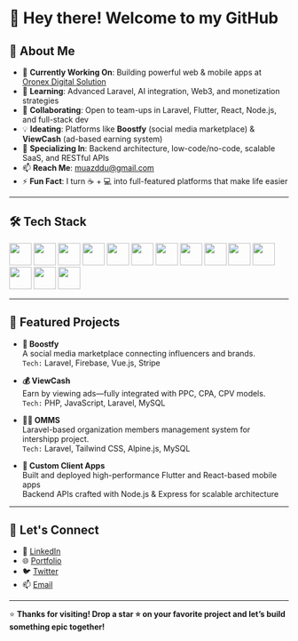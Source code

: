 # 👋 Hey there! Welcome to my GitHub

## 🚀 About Me

- 🔭 **Currently Working On**: Building powerful web & mobile apps at [Oronex Digital Solution](https://super-rolypoly-b84b91.netlify.app/)  
- 🌱 **Learning**: Advanced Laravel, AI integration, Web3, and monetization strategies  
- 🤝 **Collaborating**: Open to team-ups in Laravel, Flutter, React, Node.js, and full-stack dev  
- 💡 **Ideating**: Platforms like **Boostfy** (social media marketplace) & **ViewCash** (ad-based earning system)  
- 🧰 **Specializing In**: Backend architecture, low-code/no-code, scalable SaaS, and RESTful APIs  
- 📫 **Reach Me**: [muazddu@gmail.com](mailto:muazddu@gmail.com)  
- ⚡ **Fun Fact**: I turn ☕ + 💻 into full-featured platforms that make life easier

---

## 🛠 Tech Stack

<div align="left">
  <img src="https://cdn.jsdelivr.net/gh/devicons/devicon/icons/html5/html5-original.svg" width="40px"/>
  <img src="https://cdn.jsdelivr.net/gh/devicons/devicon/icons/css3/css3-original.svg" width="40px"/>
  <img src="https://cdn.jsdelivr.net/gh/devicons/devicon/icons/javascript/javascript-original.svg" width="40px"/>
  <img src="https://cdn.jsdelivr.net/gh/devicons/devicon/icons/react/react-original.svg" width="40px"/>
  <img src="https://cdn.jsdelivr.net/gh/devicons/devicon/icons/nodejs/nodejs-original.svg" width="40px"/>
  <img src="https://cdn.jsdelivr.net/gh/devicons/devicon/icons/express/express-original.svg" width="40px"/>
  <img src="https://cdn.jsdelivr.net/gh/devicons/devicon/icons/php/php-original.svg" width="40px"/>
  <img src="https://cdn.jsdelivr.net/gh/devicons/devicon/icons/laravel/laravel-plain.svg" width="40px"/>
  <img src="https://cdn.jsdelivr.net/gh/devicons/devicon/icons/mysql/mysql-original.svg" width="40px"/>
  <img src="https://cdn.jsdelivr.net/gh/devicons/devicon/icons/flutter/flutter-original.svg" width="40px"/>
  <img src="https://cdn.jsdelivr.net/gh/devicons/devicon/icons/firebase/firebase-plain.svg" width="40px"/>
  <img src="https://cdn.jsdelivr.net/gh/devicons/devicon/icons/git/git-original.svg" width="40px"/>
  <img src="https://cdn.jsdelivr.net/gh/devicons/devicon/icons/github/github-original.svg" width="40px"/>
  <img src="https://cdn.jsdelivr.net/gh/devicons/devicon/icons/vscode/vscode-original.svg" width="40px"/>
</div>

---

## 🧠 Featured Projects

- **🎯 Boostfy**  
  A social media marketplace connecting influencers and brands.  
  `Tech:` Laravel, Firebase, Vue.js, Stripe  

- **💰 ViewCash**  
  Earn by viewing ads—fully integrated with PPC, CPA, CPV models.  
  `Tech:` PHP, JavaScript, Laravel, MySQL  

- **🧑‍💼 OMMS**  
  Laravel-based organization members management system for intershipp project.  
  `Tech:` Laravel, Tailwind CSS, Alpine.js, MySQL  

- **📱 Custom Client Apps**  
  Built and deployed high-performance Flutter and React-based mobile apps  
  Backend APIs crafted with Node.js & Express for scalable architecture

---

## 🔗 Let's Connect

- 💼 [LinkedIn]()
- 🌐 [Portfolio](muaz-portfolio-mu.vercel.app)
- 🐦 [Twitter](https://)
- 📫 [Email](mailto:muazddu@gmail.com)

---

⭐ **Thanks for visiting! Drop a star ⭐ on your favorite project and let’s build something epic together!**

